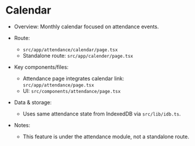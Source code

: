 # Calendar

- Overview: Monthly calendar focused on attendance events.

- Route:
  - `src/app/attendance/calendar/page.tsx`
  - Standalone route: `src/app/calender/page.tsx`

- Key components/files:
  - Attendance page integrates calendar link: `src/app/attendance/page.tsx`
  - UI: `src/components/attendance/page.tsx`

- Data & storage:
  - Uses same attendance state from IndexedDB via `src/lib/idb.ts`.

- Notes:
  - This feature is under the attendance module, not a standalone route.
